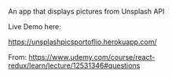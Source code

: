 An app that displays pictures from Unsplash API

Live Demo here:

https://unsplashpicsportoflio.herokuapp.com/

From:
https://www.udemy.com/course/react-redux/learn/lecture/12531346#questions
